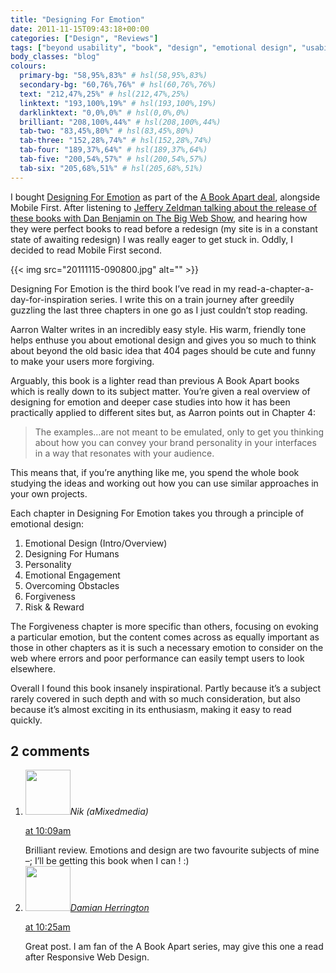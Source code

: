 ```yaml
---
title: "Designing For Emotion"
date: 2011-11-15T09:43:18+00:00
categories: ["Design", "Reviews"]
tags: ["beyond usability", "book", "design", "emotional design", "usability", "user experience"]
body_classes: "blog"
colours:
  primary-bg: "58,95%,83%" # hsl(58,95%,83%)
  secondary-bg: "60,76%,76%" # hsl(60,76%,76%)
  text: "212,47%,25%" # hsl(212,47%,25%)
  linktext: "193,100%,19%" # hsl(193,100%,19%)
  darklinktext: "0,0%,0%" # hsl(0,0%,0%)
  brilliant: "208,100%,44%" # hsl(208,100%,44%)
  tab-two: "83,45%,80%" # hsl(83,45%,80%)
  tab-three: "152,28%,74%" # hsl(152,28%,74%)
  tab-four: "189,37%,64%" # hsl(189,37%,64%)
  tab-five: "200,54%,57%" # hsl(200,54%,57%)
  tab-six: "205,68%,51%" # hsl(205,68%,51%)
---
```


I bought [Designing For Emotion](http://www.abookapart.com/products/designing-for-emotion "Designing For Emotion by Aarron Walter") as part of the [A Book Apart deal](http://www.abookapart.com/products/designing-for-emotion-mobile-first-bundle "Buy Designing For Emotion and Mobile First together from A Book Apart"), alongside Mobile First. After listening to [Jeffery Zeldman talking about the release of these books with Dan Benjamin on The Big Web Show](http://5by5.tv/bigwebshow/58 "The Big Web Show #58"), and hearing how they were perfect books to read before a redesign (my site is in a constant state of awaiting redesign) I was really eager to get stuck in. Oddly, I decided to read Mobile First second.

{{< img src="20111115-090800.jpg" alt="" >}}

Designing For Emotion is the third book I’ve read in my read-a-chapter-a-day-for-inspiration series. I write this on a train journey after greedily guzzling the last three chapters in one go as I just couldn’t stop reading.

Aarron Walter writes in an incredibly easy style. His warm, friendly tone helps enthuse you about emotional design and gives you so much to think about beyond the old basic idea that 404 pages should be cute and funny to make your users more forgiving.

Arguably, this book is a lighter read than previous A Book Apart books which is really down to its subject matter. You’re given a real overview of designing for emotion and deeper case studies into how it has been practically applied to different sites but, as Aarron points out in Chapter 4:

> The examples…are not meant to be emulated, only to get you thinking about how you can convey your brand personality in your interfaces in a way that resonates with your audience.

This means that, if you’re anything like me, you spend the whole book studying the ideas and working out how you can use similar approaches in your own projects.

Each chapter in Designing For Emotion takes you through a principle of emotional design:

1. Emotional Design (Intro/Overview)
2. Designing For Humans
3. Personality
4. Emotional Engagement
5. Overcoming Obstacles
6. Forgiveness
7. Risk &amp; Reward

The Forgiveness chapter is more specific than others, focusing on evoking a particular emotion, but the content comes across as equally important as those in other chapters as it is such a necessary emotion to consider on the web where errors and poor performance can easily tempt users to look elsewhere.

Overall I found this book insanely inspirational. Partly because it’s a subject rarely covered in such depth and with so much consideration, but also because it’s almost exciting in its enthusiasm, making it easy to read quickly.

## 2 comments

<ol class="commentlist">
	<li class="comment even thread-even depth-1" id="li-comment-260">
			<div class="comment-author vcard">
			<img alt='' src='https://secure.gravatar.com/avatar/d3ad283f453b4f4f6c509b9d289274a9?s=72&amp;d=mm&amp;r=g' srcset='https://secure.gravatar.com/avatar/d3ad283f453b4f4f6c509b9d289274a9?s=144&amp;d=mm&amp;r=g 2x' class='avatar avatar-72 photo' height='72' width='72' /><cite class="fn">Nik (aMixedmedia)</cite>
				<aside class="comment-meta commentmetadata"><p><a href="#comment-260"><time datetime="2011-11-15T10:09:10+00:00" pubdate class="published">
		 at <span class="hours">10:09am</span></time></a></p>
	</aside>
	</div>
	<div class="comment-entry">
		Brilliant review. Emotions and design are two favourite subjects of mine –; I’ll be getting this book when I can ! :)
	</div>
</li>
	<li class="comment odd alt thread-odd thread-alt depth-1" id="li-comment-261">
			<div class="comment-author vcard">
			<img alt='' src='https://secure.gravatar.com/avatar/4a4dcd983642d2d826337b4437c685ce?s=72&amp;d=mm&amp;r=g' srcset='https://secure.gravatar.com/avatar/4a4dcd983642d2d826337b4437c685ce?s=144&amp;d=mm&amp;r=g 2x' class='avatar avatar-72 photo' height='72' width='72' /><cite class="fn"><a href='http://www.damianherrington.co.uk' rel='external nofollow' class='url'>Damian Herrington</a></cite>
				<aside class="comment-meta commentmetadata"><p><a href="#comment-261"><time datetime="2011-11-17T10:25:30+00:00" pubdate class="published">
		 at <span class="hours">10:25am</span></time></a></p>
	</aside>
	</div>
	<div class="comment-entry">
		Great post. I am fan of the A Book Apart series, may give this one a read after Responsive Web Design.
	</div>
</li>
</ol>
